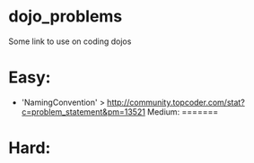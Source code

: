 # dojo_problems
Some link to use on coding dojos


Easy:
=====
* 'NamingConvention' > http://community.topcoder.com/stat?c=problem_statement&pm=13521
Medium:
=======

Hard:
=====
